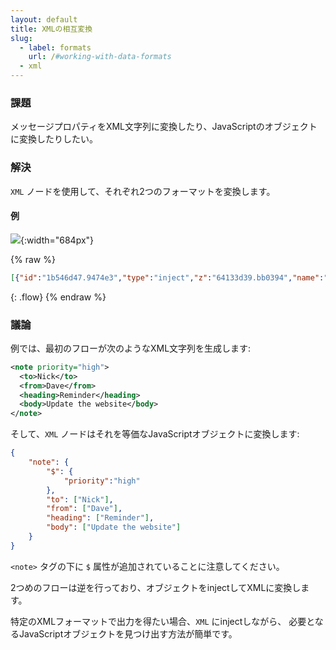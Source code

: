 ```yaml
---
layout: default
title: XMLの相互変換
slug:
  - label: formats
    url: /#working-with-data-formats
  - xml
---
```


### 課題

メッセージプロパティをXML文字列に変換したり、JavaScriptのオブジェクトに変換したりしたい。

### 解決

<code class="node">XML</code> ノードを使用して、それぞれ2つのフォーマットを変換します。

#### 例

![](/images/basic/convert-xml.png){:width="684px"}

{% raw %}
~~~json
[{"id":"1b546d47.9474e3","type":"inject","z":"64133d39.bb0394","name":"XML String","topic":"","payload":"{\"a\":1}","payloadType":"str","repeat":"","crontab":"","once":false,"onceDelay":0.1,"x":100,"y":260,"wires":[["d72b2bfd.77d068"]]},{"id":"1adf407d.6c4fe","type":"debug","z":"64133d39.bb0394","name":"","active":true,"tosidebar":true,"console":false,"tostatus":false,"complete":"false","x":590,"y":260,"wires":[]},{"id":"46638890.8ae758","type":"inject","z":"64133d39.bb0394","name":"Object","topic":"","payload":"{\"note\":{\"$\":{\"priority\":\"high\"},\"to\":[\"Nick\"],\"from\":[\"Dave\"],\"heading\":[\"Reminder\"],\"body\":[\"Update the website\"]}}","payloadType":"json","repeat":"","crontab":"","once":false,"onceDelay":0.1,"x":90,"y":300,"wires":[["dae1d291.de0d2"]]},{"id":"6fefca67.3669e4","type":"debug","z":"64133d39.bb0394","name":"","active":true,"tosidebar":true,"console":false,"tostatus":false,"complete":"false","x":430,"y":300,"wires":[]},{"id":"d72b2bfd.77d068","type":"template","z":"64133d39.bb0394","name":"","field":"payload","fieldType":"msg","format":"text","syntax":"plain","template":"<note priority=\"high\">\n  <to>Nick</to>\n  <from>Dave</from>\n  <heading>Reminder</heading>\n  <body>Update the website</body>\n</note>","output":"str","x":280,"y":260,"wires":[["1746464a.87aa4a"]]},{"id":"1746464a.87aa4a","type":"xml","z":"64133d39.bb0394","name":"","property":"payload","attr":"","chr":"","x":430,"y":260,"wires":[["1adf407d.6c4fe"]]},{"id":"dae1d291.de0d2","type":"xml","z":"64133d39.bb0394","name":"","property":"payload","attr":"","chr":"","x":250,"y":300,"wires":[["6fefca67.3669e4"]]}]
~~~
{: .flow}
{% endraw %}

### 議論

例では、最初のフローが次のようなXML文字列を生成します:

~~~xml
<note priority="high">
  <to>Nick</to>
  <from>Dave</from>
  <heading>Reminder</heading>
  <body>Update the website</body>
</note>
~~~

そして、<code class="node">XML</code> ノードはそれを等価なJavaScriptオブジェクトに変換します:

~~~json
{
    "note": {
        "$": {
            "priority":"high"
        },
        "to": ["Nick"],
        "from": ["Dave"],
        "heading": ["Reminder"],
        "body": ["Update the website"]
    }
}
~~~

`<note>` タグの下に `$` 属性が追加されていることに注意してください。

2つめのフローは逆を行っており、オブジェクトをinjectしてXMLに変換します。

特定のXMLフォーマットで出力を得たい場合、<code class="node">XML</code> にinjectしながら、
必要となるJavaScriptオブジェクトを見つけ出す方法が簡単です。
